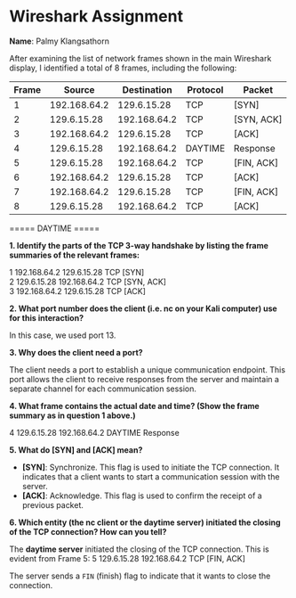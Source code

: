 # Wireshark Assignment

**Name**: Palmy Klangsathorn

After examining the list of network frames shown in the main Wireshark display, I identified a total of 8 frames, including the following:

| Frame | Source       | Destination  | Protocol | Packet     |
| ----- | ------------ | ------------ | -------- | ---------- |
| 1     | 192.168.64.2 | 129.6.15.28  | TCP      | [SYN]      |
| 2     | 129.6.15.28  | 192.168.64.2 | TCP      | [SYN, ACK] |
| 3     | 192.168.64.2 | 129.6.15.28  | TCP      | [ACK]      |
| 4     | 129.6.15.28  | 192.168.64.2 | DAYTIME  | Response   |
| 5     | 129.6.15.28  | 192.168.64.2 | TCP      | [FIN, ACK] |
| 6     | 192.168.64.2 | 129.6.15.28  | TCP      | [ACK]      |
| 7     | 192.168.64.2 | 129.6.15.28  | TCP      | [FIN, ACK] |
| 8     | 129.6.15.28  | 192.168.64.2 | TCP      | [ACK]      |

===== DAYTIME =====

**1. Identify the parts of the TCP 3-way handshake by listing the frame summaries of the relevant frames:**

1 192.168.64.2 129.6.15.28 TCP [SYN]  
2 129.6.15.28 192.168.64.2 TCP [SYN, ACK]  
3 192.168.64.2 129.6.15.28 TCP [ACK]

**2. What port number does the client (i.e. nc on your Kali computer) use for this interaction?**

In this case, we used port 13.

**3. Why does the client need a port?**

The client needs a port to establish a unique communication endpoint. This port allows the client to receive responses from the server and maintain a separate channel for each communication session.

**4. What frame contains the actual date and time? (Show the frame summary as in question 1 above.)**

4 129.6.15.28 192.168.64.2 DAYTIME Response

**5. What do [SYN] and [ACK] mean?**

- **[SYN]**: Synchronize. This flag is used to initiate the TCP connection. It indicates that a client wants to start a communication session with the server.
- **[ACK]**: Acknowledge. This flag is used to confirm the receipt of a previous packet.

**6. Which entity (the nc client or the daytime server) initiated the closing of the TCP connection? How can you tell?**

The **daytime server** initiated the closing of the TCP connection. This is evident from Frame 5:
5 129.6.15.28 192.168.64.2 TCP [FIN, ACK]

The server sends a `FIN` (finish) flag to indicate that it wants to close the connection.
